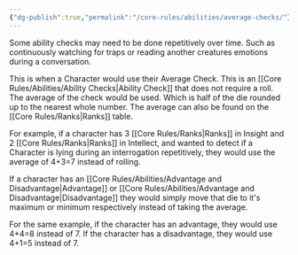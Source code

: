 ```yaml
---
{"dg-publish":true,"permalink":"/core-rules/abilities/average-checks/"}
---
```


Some ability checks may need to be done repetitively over time. Such as continuously watching for traps or reading another creatures emotions during a conversation.

This is when a Character would use their Average Check. This is an [[Core Rules/Abilities/Ability Checks\|Ability Check]] that does not require a roll. The average of the check would be used. Which is half of the die rounded up to the nearest whole number. The average can also be found on the [[Core Rules/Ranks\|Ranks]] table.

For example, if a character has 3 [[Core Rules/Ranks\|Ranks]] in Insight and 2 [[Core Rules/Ranks\|Ranks]] in Intellect, and wanted to detect if a Character is lying during an interrogation repetitively, they would use the average of 4+3=7 instead of rolling.

If a character has an [[Core Rules/Abilities/Advantage and Disadvantage\|Advantage]] or [[Core Rules/Abilities/Advantage and Disadvantage\|Disadvantage]] they would simply move that die to it's maximum or minimum respectively instead of taking the average.

For the same example, if the character has an advantage, they would use 4+4=8 instead of 7. If the character has a disadvantage, they would use 4+1=5 instead of 7.
